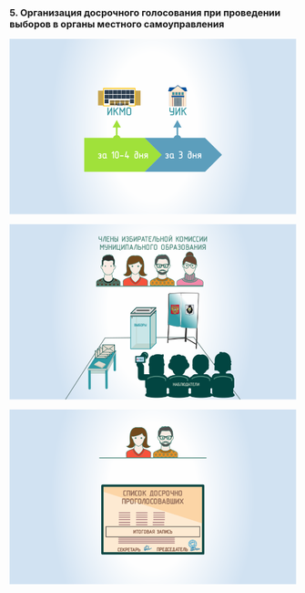 ### 5. Организация досрочного голосования при проведении выборов в органы местного самоуправления

![ [Урок 5.1 - Сроки проведения досрочного голосования избирателей ](#lesson-2.05.1) ](./2.05.1.svg)

![ [Урок 5.2 - Требования к помещениям для организации досрочного голосования избирателей ](#lesson-2.05.2) ](./2.05.2.svg)

![ [Урок 5.3 - Порядок проведения досрочного голосования в помещении избирательной комиссии ](#lesson-2.05.3) ](./2.05.3.svg)
